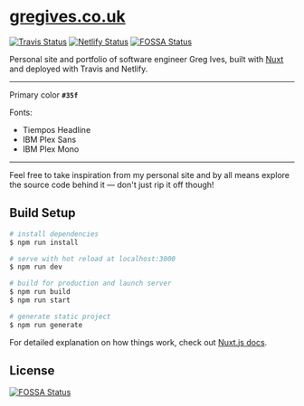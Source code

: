 # [gregives.co.uk](https://gregives.co.uk)

[![Travis Status](https://img.shields.io/travis/gregives/gregives.co.uk)](https://travis-ci.org/gregives/gregives.co.uk)
[![Netlify Status](https://img.shields.io/netlify/9d27f2de-e50e-4a8c-a262-6a24e4a663a8)](https://app.netlify.com/sites/gregives/deploys)
[![FOSSA Status](https://app.fossa.io/api/projects/git%2Bgithub.com%2Fgregives%2Fgregives.co.uk.svg?type=shield)](https://app.fossa.io/projects/git%2Bgithub.com%2Fgregives%2Fgregives.co.uk?ref=badge_shield)

Personal site and portfolio of software engineer Greg Ives, built with [Nuxt](https://nuxtjs.org) and deployed with Travis and Netlify.

---

Primary color **`#35f`**

Fonts:
- Tiempos Headline
- IBM Plex Sans
- IBM Plex Mono

---

Feel free to take inspiration from my personal site and by all means explore the source code behind it &mdash; don't just rip it off though!

## Build Setup

``` bash
# install dependencies
$ npm run install

# serve with hot reload at localhost:3000
$ npm run dev

# build for production and launch server
$ npm run build
$ npm run start

# generate static project
$ npm run generate
```

For detailed explanation on how things work, check out [Nuxt.js docs](https://nuxtjs.org).


## License
[![FOSSA Status](https://app.fossa.io/api/projects/git%2Bgithub.com%2Fgregives%2Fgregives.co.uk.svg?type=large)](https://app.fossa.io/projects/git%2Bgithub.com%2Fgregives%2Fgregives.co.uk?ref=badge_large)